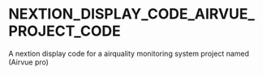 # NEXTION_DISPLAY_CODE_AIRVUE_PROJECT_CODE
A nextion display code for a airquality monitoring system project named (Airvue pro)
